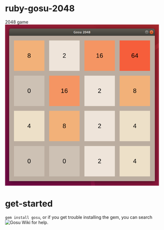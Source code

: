 # ruby-gosu-2048
2048 game
![](https://github.com/weili-git/ruby-gosu-2048/blob/master/2048.PNG)
# get-started
`gem install gosu`, or if you get trouble installing the gem, you can search ![Gosu Wiki](https://github.com/gosu/gosu/wiki) for help.
